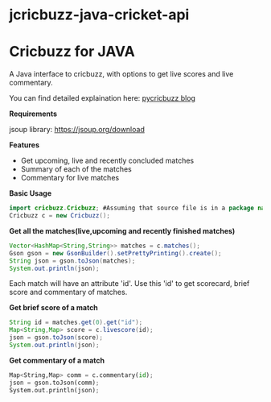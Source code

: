 # jcricbuzz-java-cricket-api

# <b>Cricbuzz for JAVA</b>
A Java interface to cricbuzz, with options to get live scores and live commentary.

You can find detailed explaination here: <a href = "https://cricstatshub.com/2017/12/03/cricket-api-for-python/">pycricbuzz blog</a>

<b>Requirements</b>

jsoup library: https://jsoup.org/download

<b>Features</b>
<ul>
<li>Get upcoming, live and recently concluded matches</li>
<li>Summary of each of the matches</li>
<li>Commentary for live matches</li>
</ul>

<b>Basic Usage</b>
```java
import cricbuzz.Cricbuzz; #Assuming that source file is in a package named cricbuzz
Cricbuzz c = new Cricbuzz();
```

<b>Get all the matches(live,upcoming and recently finished matches)</b>

```java
Vector<HashMap<String,String>> matches = c.matches();
Gson gson = new GsonBuilder().setPrettyPrinting().create();
String json = gson.toJson(matches);
System.out.println(json);
```
Each match will have an attribute 'id'. Use this 'id' to get scorecard, brief score and commentary of matches.

<b>Get brief score of a match</b>

```java
String id = matches.get(0).get("id");
Map<String,Map> score = c.livescore(id);
json = gson.toJson(score);
System.out.println(json);
```

<b>Get commentary of a match</b>

```python
Map<String,Map> comm = c.commentary(id);
json = gson.toJson(comm);
System.out.println(json);
```


